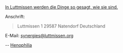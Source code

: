 [In Luttmissen werden die Dinge so gesagt, wie sie sind.](https://de.wikipedia.org/wiki/Imagismus)

Anschrift:

> Luttmissen 1
> 29587 Natendorf
> Deutschland

E-Mail: synergies@luttmissen.org

-- [Henophilia](https://henophilia.org)
